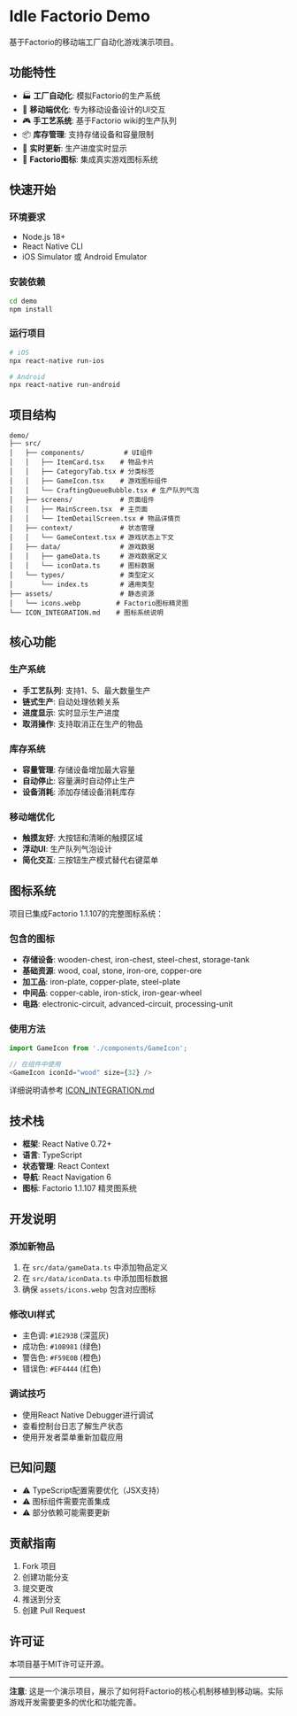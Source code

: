 # Idle Factorio Demo

基于Factorio的移动端工厂自动化游戏演示项目。

## 功能特性

- 🏭 **工厂自动化**: 模拟Factorio的生产系统
- 📱 **移动端优化**: 专为移动设备设计的UI交互
- 🎮 **手工艺系统**: 基于Factorio wiki的生产队列
- 📦 **库存管理**: 支持存储设备和容量限制
- 🔄 **实时更新**: 生产进度实时显示
- 🎨 **Factorio图标**: 集成真实游戏图标系统

## 快速开始

### 环境要求
- Node.js 18+
- React Native CLI
- iOS Simulator 或 Android Emulator

### 安装依赖
```bash
cd demo
npm install
```

### 运行项目
```bash
# iOS
npx react-native run-ios

# Android
npx react-native run-android
```

## 项目结构

```
demo/
├── src/
│   ├── components/          # UI组件
│   │   ├── ItemCard.tsx    # 物品卡片
│   │   ├── CategoryTab.tsx # 分类标签
│   │   ├── GameIcon.tsx    # 游戏图标组件
│   │   └── CraftingQueueBubble.tsx # 生产队列气泡
│   ├── screens/            # 页面组件
│   │   ├── MainScreen.tsx  # 主页面
│   │   └── ItemDetailScreen.tsx # 物品详情页
│   ├── context/            # 状态管理
│   │   └── GameContext.tsx # 游戏状态上下文
│   ├── data/               # 游戏数据
│   │   ├── gameData.ts     # 游戏数据定义
│   │   └── iconData.ts     # 图标数据
│   └── types/              # 类型定义
│       └── index.ts        # 通用类型
├── assets/                 # 静态资源
│   └── icons.webp         # Factorio图标精灵图
└── ICON_INTEGRATION.md    # 图标系统说明
```

## 核心功能

### 生产系统
- **手工艺队列**: 支持1、5、最大数量生产
- **链式生产**: 自动处理依赖关系
- **进度显示**: 实时显示生产进度
- **取消操作**: 支持取消正在生产的物品

### 库存系统
- **容量管理**: 存储设备增加最大容量
- **自动停止**: 容量满时自动停止生产
- **设备消耗**: 添加存储设备消耗库存

### 移动端优化
- **触摸友好**: 大按钮和清晰的触摸区域
- **浮动UI**: 生产队列气泡设计
- **简化交互**: 三按钮生产模式替代右键菜单

## 图标系统

项目已集成Factorio 1.1.107的完整图标系统：

### 包含的图标
- **存储设备**: wooden-chest, iron-chest, steel-chest, storage-tank
- **基础资源**: wood, coal, stone, iron-ore, copper-ore  
- **加工品**: iron-plate, copper-plate, steel-plate
- **中间品**: copper-cable, iron-stick, iron-gear-wheel
- **电路**: electronic-circuit, advanced-circuit, processing-unit

### 使用方法
```typescript
import GameIcon from './components/GameIcon';

// 在组件中使用
<GameIcon iconId="wood" size={32} />
```

详细说明请参考 [ICON_INTEGRATION.md](./ICON_INTEGRATION.md)

## 技术栈

- **框架**: React Native 0.72+
- **语言**: TypeScript
- **状态管理**: React Context
- **导航**: React Navigation 6
- **图标**: Factorio 1.1.107 精灵图系统

## 开发说明

### 添加新物品
1. 在 `src/data/gameData.ts` 中添加物品定义
2. 在 `src/data/iconData.ts` 中添加图标数据
3. 确保 `assets/icons.webp` 包含对应图标

### 修改UI样式
- 主色调: `#1E293B` (深蓝灰)
- 成功色: `#10B981` (绿色)
- 警告色: `#F59E0B` (橙色)
- 错误色: `#EF4444` (红色)

### 调试技巧
- 使用React Native Debugger进行调试
- 查看控制台日志了解生产状态
- 使用开发者菜单重新加载应用

## 已知问题

- ⚠️ TypeScript配置需要优化（JSX支持）
- ⚠️ 图标组件需要完善集成
- ⚠️ 部分依赖可能需要更新

## 贡献指南

1. Fork 项目
2. 创建功能分支
3. 提交更改
4. 推送到分支
5. 创建 Pull Request

## 许可证

本项目基于MIT许可证开源。

---

**注意**: 这是一个演示项目，展示了如何将Factorio的核心机制移植到移动端。实际游戏开发需要更多的优化和功能完善。 